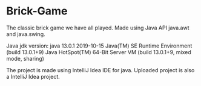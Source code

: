 # Brick-Game
The classic brick game  we have all played.
Made using Java API java.awt and java.swing.

Java jdk version:
java 13.0.1 2019-10-15
Java(TM) SE Runtime Environment (build 13.0.1+9)
Java HotSpot(TM) 64-Bit Server VM (build 13.0.1+9, mixed mode, sharing)

The project is made using IntelliJ Idea IDE for java.
Uploaded project is also a IntelliJ Idea project.
